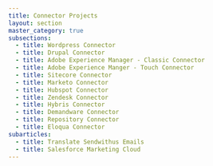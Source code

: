 ```yaml
---
title: Connector Projects
layout: section
master_category: true
subsections:
  - title: Wordpress Connector
  - title: Drupal Connector
  - title: Adobe Experience Manager - Classic Connector
  - title: Adobe Experience Manger - Touch Connector
  - title: Sitecore Connector
  - title: Marketo Connector
  - title: Hubspot Connector
  - title: Zendesk Connector
  - title: Hybris Connector
  - title: Demandware Connector
  - title: Repository Connector
  - title: Eloqua Connector
subarticles:
  - title: Translate Sendwithus Emails
  - title: Salesforce Marketing Cloud
---
```




